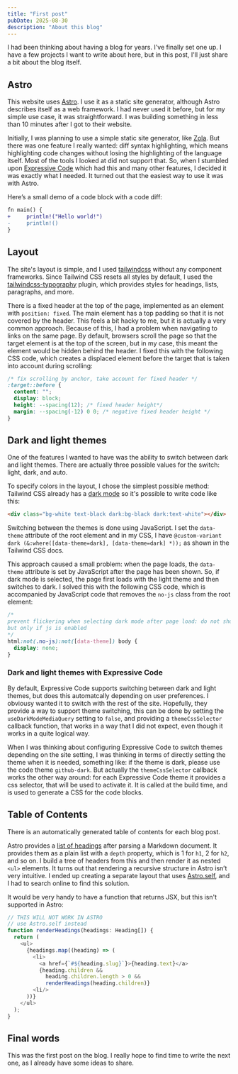 ```yaml
---
title: "First post"
pubDate: 2025-08-30
description: "About this blog"
---
```


I had been thinking about having a blog for years. I've finally set one up. I have a few projects I want to write about here, but in this post, I'll just share a bit about the blog itself.

## Astro

This website uses [Astro](https://astro.build). I use it as a static site generator, although Astro describes itself as a web framework. I had never used it before, but for my simple use case, it was straightforward. I was building something in less than 10 minutes after I got to their website.

Initially, I was planning to use a simple static site generator, like [Zola](https://www.getzola.org/). But there was one feature I really wanted: diff syntax highlighting, which means highlighting code changes without losing the highlighting of the language itself. Most of the tools I looked at did not support that. So, when I stumbled upon [Expressive Code](https://expressive-code.com/) which had this and many other features, I decided it was exactly what I needed. It turned out that the easiest way to use it was with Astro.

Here’s a small demo of a code block with a code diff:

```diff lang=rs
fn main() {
+     println!("Hello world!")
-     println!()
}
```

## Layout

The site's layout is simple, and I used [tailwindcss](https://tailwindcss.com/) without any component frameworks. Since Tailwind CSS resets all styles by default, I used the [tailwindcss-typography](https://github.com/tailwindlabs/tailwindcss-typography) plugin, which provides styles for headings, lists, paragraphs, and more.

There is a fixed header at the top of the page, implemented as an element with `position: fixed`. The main element has a top padding so that it is not covered by the header. This feels a bit hacky to me, but it is actually a very common approach. Because of this, I had a problem when navigating to links on the same page. By default, browsers scroll the page so that the target element is at the top of the screen, but in my case, this meant the element would be hidden behind the header. I fixed this with the following CSS code, which creates a displaced element before the target that is taken into account during scrolling:

```css
/* fix scrolling by anchor, take account for fixed header */
:target::before {
  content: "";
  display: block;
  height: --spacing(12); /* fixed header height*/
  margin: --spacing(-12) 0 0; /* negative fixed header height */
}
```

## Dark and light themes

One of the features I wanted to have was the ability to switch between dark and light themes. There are actually three possible values for the switch: light, dark, and auto.

To specify colors in the layout, I chose the simplest possible method: Tailwind CSS already has a [dark mode](https://tailwindcss.com/docs/dark-mode) so it's possible to write code like this:

```html
<div class="bg-white text-black dark:bg-black dark:text-white"></div>
```

Switching between the themes is done using JavaScript. I set the `data-theme` attribute of the root element and in my CSS, I have `@custom-variant dark (&:where([data-theme=dark], [data-theme=dark] *));` as shown in the Tailwind CSS docs.

This approach caused a small problem: when the page loads, the `data-theme` attribute is set by JavaScript after the page has been shown. So, if dark mode is selected, the page first loads with the light theme and then switches to dark. I solved this with the following CSS code, which is accompanied by JavaScript code that removes the `no-js` class from the root element:

```css
/* 
prevent flickering when selecting dark mode after page load: do not show anything before theme is selected 
but only if js is enabled 
*/
html:not(.no-js):not([data-theme]) body {
  display: none;
}
```

### Dark and light themes with Expressive Code

By default, Expressive Code supports switching between dark and light themes, but does this automatcally depending on user preferences. I obviousy wanted it to switch with the rest of the site. Hopefully, they provide a way to support theme switching, this can be done by setting the `useDarkModeMediaQuery` setting to `false`, and providing a `themeCssSelector` callback function, that works in a way that I did not expect, even though it works in a quite logical way.

When I was thinking about configuring Expressive Code to switch themes depending on the site setting, I was thinking in terms of directly setting the theme when it is needed, something like: if the theme is dark, please use the code theme `github-dark`. But actually the `themeCssSelector` callback works the other way around: for each Expressive Code theme it provides a css selector, that will be used to activate it. It is called at the build time, and is used to generate a CSS for the code blocks.

## Table of Contents

There is an automatically generated table of contents for each blog post.

Astro provides a [list of headings](https://docs.astro.build/en/guides/markdown-content/#heading-ids) after parsing a Markdown document. It provides them as a plain list with a `depth` property, which is 1 for `h1`, 2 for `h2`, and so on. I build a tree of headers from this and then render it as nested `<ul>` elements. It turns out that rendering a recursive structure in Astro isn’t very intuitive. I ended up creating a separate layout that uses [Astro.self](https://docs.astro.build/en/reference/astro-syntax/#astroself), and I had to search online to find this solution.

It would be very handy to have a function that returns JSX, but this isn't supported in Astro:

```js
// THIS WILL NOT WORK IN ASTRO
// use Astro.self instead
function renderHeadings(headings: Heading[]) {
  return (
    <ul>
      {headings.map((heading) => (
        <li>
          <a href={`#${heading.slug}`}>{heading.text}</a>
          {heading.children &&
            heading.children.length > 0 &&
            renderHeadings(heading.children)}
        <li/>
      ))}
    </ul>
  );
}
```

## Final words

This was the first post on the blog. I really hope to find time to write the next one, as I already have some ideas to share.
